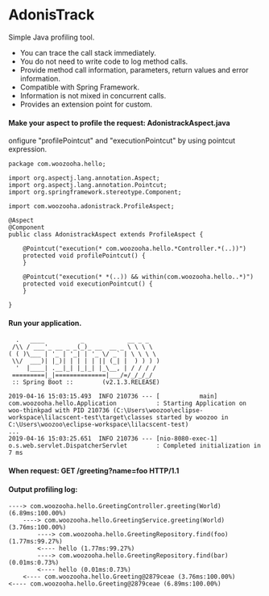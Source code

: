 # AdonisTrack
Simple Java profiling tool.
- You can trace the call stack immediately.
- You do not need to write code to log method calls.
- Provide method call information, parameters, return values and error information.
- Compatible with Spring Framework.
- Information is not mixed in concurrent calls.
- Provides an extension point for custom.

#### Make your aspect to profile the request: AdonistrackAspect.java
onfigure "profilePointcut" and "executionPointcut" by using pointcut expression.

    package com.woozooha.hello;

    import org.aspectj.lang.annotation.Aspect;
    import org.aspectj.lang.annotation.Pointcut;
    import org.springframework.stereotype.Component;

    import com.woozooha.adonistrack.ProfileAspect;

    @Aspect
    @Component
    public class AdonistrackAspect extends ProfileAspect {

        @Pointcut("execution(* com.woozooha.hello.*Controller.*(..))")
        protected void profilePointcut() {
        }

        @Pointcut("execution(* *(..)) && within(com.woozooha.hello..*)")
        protected void executionPointcut() {
        }

    }

#### Run your application.

      .   ____          _            __ _ _
     /\\ / ___'_ __ _ _(_)_ __  __ _ \ \ \ \
    ( ( )\___ | '_ | '_| | '_ \/ _` | \ \ \ \
     \\/  ___)| |_)| | | | | || (_| |  ) ) ) )
      '  |____| .__|_| |_|_| |_\__, | / / / /
     =========|_|==============|___/=/_/_/_/
     :: Spring Boot ::        (v2.1.3.RELEASE)

    2019-04-16 15:03:15.493  INFO 210736 --- [           main] com.woozooha.hello.Application           : Starting Application on woo-thinkpad with PID 210736 (C:\Users\woozoo\eclipse-workspace\lilacscent-test\target\classes started by woozoo in C:\Users\woozoo\eclipse-workspace\lilacscent-test)
    ...
    2019-04-16 15:03:25.651  INFO 210736 --- [nio-8080-exec-1] o.s.web.servlet.DispatcherServlet        : Completed initialization in 7 ms
    
#### When request: GET /greeting?name=foo HTTP/1.1
#### Output profiling log:

    ----> com.woozooha.hello.GreetingController.greeting(World) (6.89ms:100.00%)
        ----> com.woozooha.hello.GreetingService.greeting(World) (3.76ms:100.00%)
            ----> com.woozooha.hello.GreetingRepository.find(foo) (1.77ms:99.27%)
            <---- hello (1.77ms:99.27%)
            ----> com.woozooha.hello.GreetingRepository.find(bar) (0.01ms:0.73%)
            <---- hello (0.01ms:0.73%)
        <---- com.woozooha.hello.Greeting@2879ceae (3.76ms:100.00%)
    <---- com.woozooha.hello.Greeting@2879ceae (6.89ms:100.00%)
